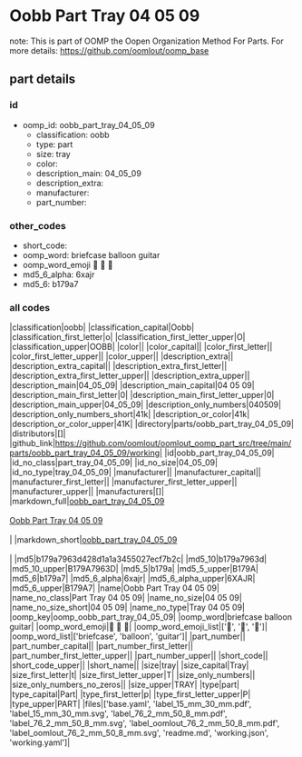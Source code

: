 # Oobb Part Tray 04 05 09  

note: This is part of OOMP the Oopen Organization Method For Parts. For more details: https://github.com/oomlout/oomp_base

##  part details





### id
* oomp_id: oobb_part_tray_04_05_09
  * classification: oobb
  * type: part
  * size: tray
  * color: 
  * description_main: 04_05_09
  * description_extra: 
  * manufacturer: 
  * part_number: 

### other_codes
* short_code: 
* oomp_word: briefcase balloon guitar
* oomp_word_emoji :briefcase: :balloon: :guitar:
* md5_6_alpha: 6xajr
* md5_6: b179a7

### all codes 
|classification|oobb|
|classification_capital|Oobb|
|classification_first_letter|o|
|classification_first_letter_upper|O|
|classification_upper|OOBB|
|color||
|color_capital||
|color_first_letter||
|color_first_letter_upper||
|color_upper||
|description_extra||
|description_extra_capital||
|description_extra_first_letter||
|description_extra_first_letter_upper||
|description_extra_upper||
|description_main|04_05_09|
|description_main_capital|04 05 09|
|description_main_first_letter|0|
|description_main_first_letter_upper|0|
|description_main_upper|04_05_09|
|description_only_numbers|040509|
|description_only_numbers_short|41k|
|description_or_color|41k|
|description_or_color_upper|41K|
|directory|parts/oobb_part_tray_04_05_09|
|distributors|[]|
|github_link|https://github.com/oomlout/oomlout_oomp_part_src/tree/main/parts/oobb_part_tray_04_05_09/working|
|id|oobb_part_tray_04_05_09|
|id_no_class|part_tray_04_05_09|
|id_no_size|04_05_09|
|id_no_type|tray_04_05_09|
|manufacturer||
|manufacturer_capital||
|manufacturer_first_letter||
|manufacturer_first_letter_upper||
|manufacturer_upper||
|manufacturers|[]|
|markdown_full|[oobb_part_tray_04_05_09](https://github.com/oomlout/oomlout_oomp_part_src/tree/main/parts/oobb_part_tray_04_05_09/working)<br>[](https://github.com/oomlout/oomlout_oomp_part_src/tree/main/parts/oobb_part_tray_04_05_09/working)<br>[Oobb Part Tray 04 05 09](https://github.com/oomlout/oomlout_oomp_part_src/tree/main/parts/oobb_part_tray_04_05_09/working)<br><br>|
|markdown_short|[oobb_part_tray_04_05_09](https://github.com/oomlout/oomlout_oomp_part_src/tree/main/parts/oobb_part_tray_04_05_09/working)<br><br>|
|md5|b179a7963d428d1a1a3455027ecf7b2c|
|md5_10|b179a7963d|
|md5_10_upper|B179A7963D|
|md5_5|b179a|
|md5_5_upper|B179A|
|md5_6|b179a7|
|md5_6_alpha|6xajr|
|md5_6_alpha_upper|6XAJR|
|md5_6_upper|B179A7|
|name|Oobb Part Tray 04 05 09|
|name_no_class|Part Tray 04 05 09|
|name_no_size|04 05 09|
|name_no_size_short|04 05 09|
|name_no_type|Tray 04 05 09|
|oomp_key|oomp_oobb_part_tray_04_05_09|
|oomp_word|briefcase balloon guitar|
|oomp_word_emoji|:briefcase: :balloon: :guitar:|
|oomp_word_emoji_list|[':briefcase:', ':balloon:', ':guitar:']|
|oomp_word_list|['briefcase', 'balloon', 'guitar']|
|part_number||
|part_number_capital||
|part_number_first_letter||
|part_number_first_letter_upper||
|part_number_upper||
|short_code||
|short_code_upper||
|short_name||
|size|tray|
|size_capital|Tray|
|size_first_letter|t|
|size_first_letter_upper|T|
|size_only_numbers||
|size_only_numbers_no_zeros||
|size_upper|TRAY|
|type|part|
|type_capital|Part|
|type_first_letter|p|
|type_first_letter_upper|P|
|type_upper|PART|
|files|['base.yaml', 'label_15_mm_30_mm.pdf', 'label_15_mm_30_mm.svg', 'label_76_2_mm_50_8_mm.pdf', 'label_76_2_mm_50_8_mm.svg', 'label_oomlout_76_2_mm_50_8_mm.pdf', 'label_oomlout_76_2_mm_50_8_mm.svg', 'readme.md', 'working.json', 'working.yaml']|
